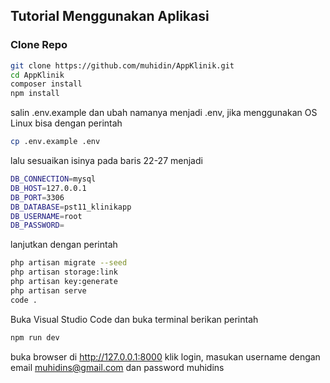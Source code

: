 ## Tutorial Menggunakan Aplikasi 
### Clone Repo

```bash
git clone https://github.com/muhidin/AppKlinik.git
cd AppKlinik
composer install
npm install
```
salin .env.example dan ubah namanya menjadi .env, jika menggunakan OS Linux bisa dengan perintah
```bash
cp .env.example .env
```
lalu sesuaikan isinya pada baris 22-27 menjadi
```bash
DB_CONNECTION=mysql
DB_HOST=127.0.0.1
DB_PORT=3306
DB_DATABASE=pst11_klinikapp
DB_USERNAME=root
DB_PASSWORD=
```
lanjutkan dengan perintah
```bash
php artisan migrate --seed
php artisan storage:link
php artisan key:generate
php artisan serve
code .
```
Buka Visual Studio Code dan buka terminal berikan perintah

```bash
npm run dev
```
buka browser di http://127.0.0.1:8000
klik login, masukan username dengan email muhidins@gmail.com dan password muhidins
